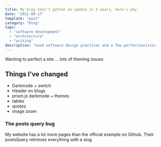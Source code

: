 ```yaml
---
title: My blog hasn't gotten an update in 5 years, here's why.
date: "2022-09-17"
template: "post"
category: "blog"
tags:
  - "software development"
  - "architecture"
  - "writing"
description: "Good software design practices and a few perfectionistic tendencies lead to almost 5 years without any writing. This blog is a deep dive into a few of the struggles of the past 5 years"
---
```


Wanting to perfect a site ...
lots of theming issues

## Things I've changed

- Darkmode + switch
- Header on blogs
- prism.js darkmode + themes
- tables
- quotes
- image zoom

### The posts query bug

My website has a lot more pages than the official example on Github.
Their postsQuery retrieves everything with a slug
